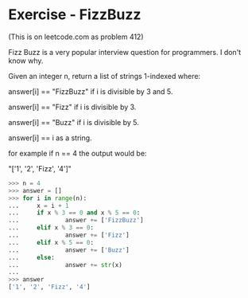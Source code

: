 # Exercise - FizzBuzz

(This is on leetcode.com as problem 412)

Fizz Buzz is a very popular interview question for programmers.  I don't know why.

Given an integer n, return a list of strings 1-indexed where:

answer[i] == "FizzBuzz" if i is divisible by 3 and 5.

answer[i] == "Fizz" if i is divisible by 3.

answer[i] == "Buzz" if i is divisible by 5.

answer[i] == i as a string.

for example if n == 4 the output would be:

"['1', '2', 'Fizz', '4']"

```python
>>> n = 4
>>> answer = []
>>> for i in range(n):
...     x = i + 1
...     if x % 3 == 0 and x % 5 == 0:
...             answer += ['FizzBuzz']
...     elif x % 3 == 0:
...             answer += ['Fizz']
...     elif x % 5 == 0:
...             answer += ['Buzz']
...     else:
...             answer += str(x)
... 
>>> answer
['1', '2', 'Fizz', '4']
```

